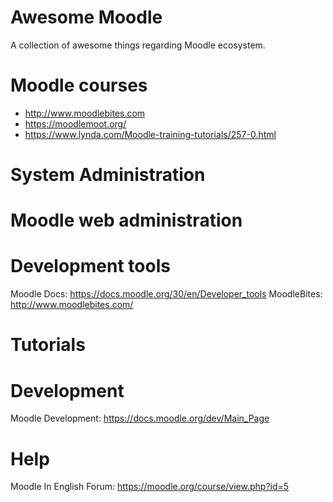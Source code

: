  # Awesome Moodle
 A collection of awesome things regarding Moodle ecosystem.

 # Moodle courses
 * http://www.moodlebites.com
 * https://moodlemoot.org/
 * https://www.lynda.com/Moodle-training-tutorials/257-0.html
 
# System Administration

# Moodle web administration

# Development tools
Moodle Docs: https://docs.moodle.org/30/en/Developer_tools
MoodleBites: http://www.moodlebites.com/


# Tutorials

# Development
Moodle Development: https://docs.moodle.org/dev/Main_Page

# Help
Moodle In English Forum: https://moodle.org/course/view.php?id=5
